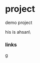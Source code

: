 # project
demo project

his is ahsan\

### links
[g](https://www.google.com/search?q=google&rlz=1C1GCEU_en-GBPK1177PK1177&oq=google&gs_lcrp=EgZjaHJvbWUyBggAEEUYOTIHCAEQABiPAjIHCAIQABiPAtIBCDE3MTBqMGoxqAIAsAIA&sourceid=chrome&ie=UTF-8)

